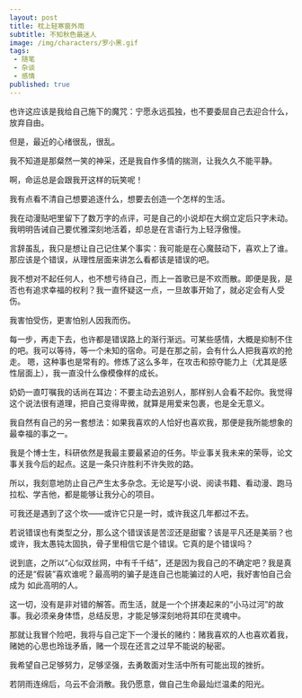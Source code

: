 ```yaml
---
layout: post
title: 枕上轻寒窗外雨
subtitle: 不知秋色最迷人
image: /img/characters/罗小黑.gif
tags:
 - 随笔
 - 杂谈
 - 感情
published: true
---
```


也许这应该是我给自己施下的魔咒：宁愿永远孤独，也不要委屈自己去迎合什么，放弃自由。

但是，最近的心绪很乱，很乱。

我不知道是那粲然一笑的神采，还是我自作多情的揣测，让我久久不能平静。

啊，命运总是会跟我开这样的玩笑呢！

我有点看不清自己想要追逐什么，想要去创造一个怎样的生活。

我在动漫贴吧里留下了数万字的点评，可是自己的小说却在大纲立定后只字未动。
我明明告诫自己要优雅深刻地活着，却总是在言语行为上轻浮傲慢。

言辞虽乱，我只是想让自己记住某个事实：我可能是在心魔鼓动下，喜欢上了谁。那应该是个错误，从理性层面来讲怎么看都该是错误的吧。

我不想对不起任何人，也不想亏待自己，而上一首歌已是不欢而散。即便是我，是否也有追求幸福的权利？我一直怀疑这一点，一旦故事开始了，就必定会有人受伤。

我害怕受伤，更害怕别人因我而伤。

每一步，再走下去，也许都是错误路上的渐行渐远。可某些感情，大概是抑制不住的吧。我可以等待，等一个未知的宿命。可是在那之前，会有什么人把我喜欢的抢走。
嗯，这种事也是常有的。修炼了这么多年，在攻击和掠夺能力上（尤其是感性层面上），我一直没什么像模像样的成长。

奶奶一直叮嘱我的话尚在耳边：不要主动去追别人，那样别人会看不起你。我觉得这个说法很有道理，把自己变得卑微，就算是用爱来包裹，也是全无意义。

我自然有自己的另一套想法：如果我喜欢的人恰好也喜欢我，那便是我所能想象的最幸福的事之一。

我是个博士生，科研依然是我最主要最紧迫的任务。毕业事关我未来的荣辱，论文事关我今后的起点。这是一条只许胜利不许失败的路。

所以，我刻意地防止自己产生太多杂念。无论是写小说、阅读书籍、看动漫、跑马拉松、学吉他，都是能够让我分心的项目。

可我还是遇到了这个坎——或许它只是一时，或许我这几年都过不去。

若说错误也有类型之分，那么这个错误该是苦涩还是甜蜜？该是平凡还是美丽？也或许，我太愚钝太固执，骨子里相信它是个错误。它真的是个错误吗？

说到底，之所以“心似双丝网，中有千千结”，还是因为我自己的不确定吧？我是真的还是“假装”喜欢谁呢？最高明的骗子是连自己也能骗过的人吧，我好害怕自己会成为
如此高明的人。

这一切，没有是非对错的解答。而生活，就是一个个拼凑起来的“小马过河”的故事。我必须亲身体悟，总结反思，才能足够深刻地将其印在灵魂中。

那就让我冒个险吧，我将与自己定下一个漫长的赌约：赌我喜欢的人也喜欢着我，赌她的心思也玲珑矛盾，赌一个现在还言之过早不能说的秘密。

我希望自己足够努力，足够坚强，去勇敢面对生活中所有可能出现的挫折。

若阴雨连绵后，乌云不会消散。我仍愿意，做自己生命最灿烂温柔的阳光。




<!-- UY BEGIN -->
<div id="uyan_frame"></div>
<script type="text/javascript" src="http://v2.uyan.cc/code/uyan.js"></script>
<!-- UY END -->
